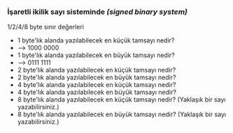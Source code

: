 ### İşaretli ikilik sayı sisteminde *(signed binary system)*
1/2/4/8 byte sınır değerleri

* 1 byte'lık alanda yazılabilecek en küçük tamsayı nedir? 
*    --> 1000 0000
* 1 byte'lık alanda yazılabilecek en büyük tamsayı nedir?
*    --> 0111 1111
* 2 byte'lık alanda yazılabilecek en küçük tamsayı nedir?
* 2 byte'lık alanda yazılabilecek en büyük tamsayı nedir?
* 4 byte'lık alanda yazılabilecek en küçük tamsayı nedir?
* 4 byte'lık alanda yazılabilecek en büyük tamsayı nedir?
* 8 byte'lık alanda yazılabilecek en küçük tamsayı nedir? (Yaklaşık bir sayı yazabilirsiniz.)
* 8 byte'lık alanda yazılabilecek en büyük tamsayı nedir? (Yaklaşık bir sayı yazabilirsiniz.)
